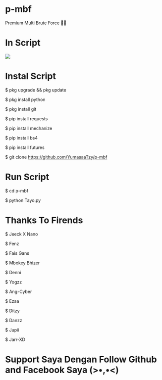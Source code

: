# p-mbf

Premium Multi Brute Force 🚶‍♂

# In Script


<img src="https://kosred.com/a/jedozs.jpg"/>

# Instal Script

$ pkg upgrade && pkg update

$ pkg install python

$ pkg install git

$ pip install requests

$ pip install mechanize

$ pip install bs4

$ pip install futures

$ git clone https://github.com/YumasaaTzy/p-mbf

# Run Script 

$ cd p-mbf

$ python Tayo.py

# Thanks To Firends

$ Jeeck X Nano

$ Fenz

$ Fais Gans

$ Mbokey Bhizer

$ Denni

$ Yogzz

$ Ang-Cyber

$ Ezaa

$ Ditzy

$ Danzz

$ Jupii

$ Jarr-XD

# Support Saya Dengan Follow Github and Facebook Saya (>•,•<)
